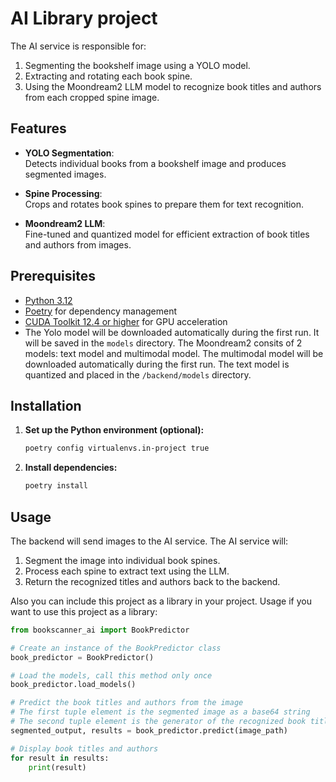 # AI Library project

The AI service is responsible for:

1. Segmenting the bookshelf image using a YOLO model.
2. Extracting and rotating each book spine.
3. Using the Moondream2 LLM model to recognize book titles and authors from each cropped spine image.

## Features

- **YOLO Segmentation**:  
  Detects individual books from a bookshelf image and produces segmented images.

- **Spine Processing**:  
  Crops and rotates book spines to prepare them for text recognition.

- **Moondream2 LLM**:  
  Fine-tuned and quantized model for efficient extraction of book titles and authors from images.

## Prerequisites

- [Python 3.12](https://www.python.org/downloads)
- [Poetry](https://python-poetry.org/docs) for dependency management
- [CUDA Toolkit 12.4 or higher](https://developer.nvidia.com/cuda-toolkit-archive) for GPU acceleration
- The Yolo model will be downloaded automatically during the first run. It will be saved in the `models` directory. The Moondream2 consits of 2 models: text model and multimodal model. The multimodal model will be downloaded automatically during the first run. The text model is quantized and placed in the `/backend/models` directory.

## Installation

1. **Set up the Python environment (optional):**

   ```bash
   poetry config virtualenvs.in-project true
   ```

2. **Install dependencies:**

   ```bash
   poetry install
   ```

## Usage

The backend will send images to the AI service. The AI service will:

1. Segment the image into individual book spines.
2. Process each spine to extract text using the LLM.
3. Return the recognized titles and authors back to the backend.

Also you can include this project as a library in your project. 
Usage if you want to use this project as a library:

```python
from bookscanner_ai import BookPredictor

# Create an instance of the BookPredictor class
book_predictor = BookPredictor()

# Load the models, call this method only once
book_predictor.load_models() 

# Predict the book titles and authors from the image
# The first tuple element is the segmented image as a base64 string
# The second tuple element is the generator of the recognized book titles and authors
segmented_output, results = book_predictor.predict(image_path)

# Display book titles and authors
for result in results:
    print(result)

```
